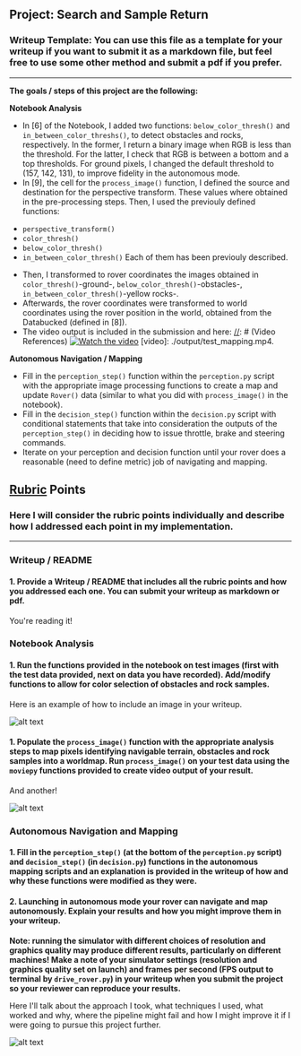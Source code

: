 ## Project: Search and Sample Return
### Writeup Template: You can use this file as a template for your writeup if you want to submit it as a markdown file, but feel free to use some other method and submit a pdf if you prefer.

---


**The goals / steps of this project are the following:**  

**Notebook Analysis**  

* In [6] of the Notebook, I added two functions: `below_color_thresh()` and `in_between_color_threshs()`, to detect obstacles and rocks, respectively. In the former, I return a binary image when RGB is less than the threshold. For the latter, I check that RGB is between a bottom and a top thresholds. For ground pixels, I changed the default threshold to (157, 142, 131), to improve fidelity in the autonomous mode.
* In [9], the cell for the `process_image()` function, I defined the source and destination for the perspective transform. These values where obtained in the pre-processing steps. Then, I used the previouly defined functions:
- `perspective_transform()`
- `color_thresh()`
- `below_color_thresh()`
- `in_between_color_thresh()`
Each of them has been previouly described.
* Then, I transformed to rover coordinates the images obtained in `color_thresh()`-ground-, `below_color_thresh()`-obstacles-, `in_between_color_thresh()`-yellow rocks-.
* Afterwards, the rover coordinates were transformed to world coordinates using the rover position in the world, obtained from the Databucked (defined in [8]).
* The video output is included in the submission and here:
[//]: # (Video References)
[![Watch the video](https://raw.github.com/GabLeRoux/WebMole/master/ressources/WebMole_Youtube_Video.png)](./output/test_mapping.mp4)
[video]: ./output/test_mapping.mp4.

**Autonomous Navigation / Mapping**

* Fill in the `perception_step()` function within the `perception.py` script with the appropriate image processing functions to create a map and update `Rover()` data (similar to what you did with `process_image()` in the notebook). 
* Fill in the `decision_step()` function within the `decision.py` script with conditional statements that take into consideration the outputs of the `perception_step()` in deciding how to issue throttle, brake and steering commands. 
* Iterate on your perception and decision function until your rover does a reasonable (need to define metric) job of navigating and mapping.  

[//]: # (Image References)

[image1]: ./misc/rover_image.jpg
[image2]: ./calibration_images/example_grid1.jpg
[image3]: ./calibration_images/example_rock1.jpg 

## [Rubric](https://review.udacity.com/#!/rubrics/916/view) Points
### Here I will consider the rubric points individually and describe how I addressed each point in my implementation.  

---
### Writeup / README

#### 1. Provide a Writeup / README that includes all the rubric points and how you addressed each one.  You can submit your writeup as markdown or pdf.  

You're reading it!

### Notebook Analysis
#### 1. Run the functions provided in the notebook on test images (first with the test data provided, next on data you have recorded). Add/modify functions to allow for color selection of obstacles and rock samples.
Here is an example of how to include an image in your writeup.

![alt text][image1]

#### 1. Populate the `process_image()` function with the appropriate analysis steps to map pixels identifying navigable terrain, obstacles and rock samples into a worldmap.  Run `process_image()` on your test data using the `moviepy` functions provided to create video output of your result. 
And another! 

![alt text][image2]
### Autonomous Navigation and Mapping

#### 1. Fill in the `perception_step()` (at the bottom of the `perception.py` script) and `decision_step()` (in `decision.py`) functions in the autonomous mapping scripts and an explanation is provided in the writeup of how and why these functions were modified as they were.


#### 2. Launching in autonomous mode your rover can navigate and map autonomously.  Explain your results and how you might improve them in your writeup.  

**Note: running the simulator with different choices of resolution and graphics quality may produce different results, particularly on different machines!  Make a note of your simulator settings (resolution and graphics quality set on launch) and frames per second (FPS output to terminal by `drive_rover.py`) in your writeup when you submit the project so your reviewer can reproduce your results.**

Here I'll talk about the approach I took, what techniques I used, what worked and why, where the pipeline might fail and how I might improve it if I were going to pursue this project further.  



![alt text][image3]

